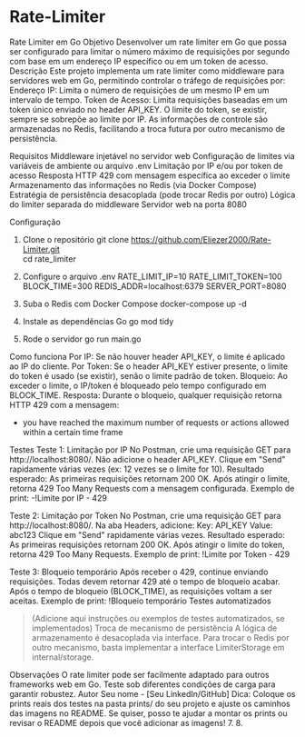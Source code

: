 # Rate-Limiter

Rate Limiter em Go
Objetivo
Desenvolver um rate limiter em Go que possa ser configurado para limitar o número máximo de requisições por segundo com base em um endereço IP específico ou em um token de acesso.
Descrição
Este projeto implementa um rate limiter como middleware para servidores web em Go, permitindo controlar o tráfego de requisições por:
Endereço IP: Limita o número de requisições de um mesmo IP em um intervalo de tempo.
Token de Acesso: Limita requisições baseadas em um token único enviado no header API_KEY. O limite do token, se existir, sempre se sobrepõe ao limite por IP.
As informações de controle são armazenadas no Redis, facilitando a troca futura por outro mecanismo de persistência.

Requisitos
Middleware injetável no servidor web
Configuração de limites via variáveis de ambiente ou arquivo .env
Limitação por IP e/ou por token de acesso
Resposta HTTP 429 com mensagem específica ao exceder o limite
Armazenamento das informações no Redis (via Docker Compose)
Estratégia de persistência desacoplada (pode trocar Redis por outro)
Lógica do limiter separada do middleware
Servidor web na porta 8080

Configuração
1. Clone o repositório
git clone https://github.com/Eliezer2000/Rate-Limiter.git <br>
cd rate_limiter

2. Configure o arquivo .env
RATE_LIMIT_IP=10
RATE_LIMIT_TOKEN=100
BLOCK_TIME=300
REDIS_ADDR=localhost:6379
SERVER_PORT=8080

3. Suba o Redis com Docker Compose
docker-compose up -d


4. Instale as dependências Go
go mod tidy

5. Rode o servidor
go run main.go


Como funciona
Por IP: Se não houver header API_KEY, o limite é aplicado ao IP do cliente.
Por Token: Se o header API_KEY estiver presente, o limite do token é usado (se existir), senão o limite padrão de token.
Bloqueio: Ao exceder o limite, o IP/token é bloqueado pelo tempo configurado em BLOCK_TIME.
Resposta: Durante o bloqueio, qualquer requisição retorna HTTP 429 com a mensagem:

-   you have reached the maximum number of requests or actions allowed within a certain time frame

Testes
Teste 1: Limitação por IP
No Postman, crie uma requisição GET para http://localhost:8080/.
Não adicione o header API_KEY.
Clique em "Send" rapidamente várias vezes (ex: 12 vezes se o limite for 10).
Resultado esperado:
As primeiras requisições retornam 200 OK.
Após atingir o limite, retorna 429 Too Many Requests com a mensagem configurada.
Exemplo de print:
-!Limite por IP - 429

Teste 2: Limitação por Token
No Postman, crie uma requisição GET para http://localhost:8080/.
Na aba Headers, adicione:
Key: API_KEY
Value: abc123
Clique em "Send" rapidamente várias vezes.
Resultado esperado:
As primeiras requisições retornam 200 OK.
Após atingir o limite do token, retorna 429 Too Many Requests.
Exemplo de print:
!Limite por Token - 429

Teste 3: Bloqueio temporário
Após receber o 429, continue enviando requisições.
Todas devem retornar 429 até o tempo de bloqueio acabar.
Após o tempo de bloqueio (BLOCK_TIME), as requisições voltam a ser aceitas.
Exemplo de print:
!Bloqueio temporário
Testes automatizados
> (Adicione aqui instruções ou exemplos de testes automatizados, se implementados)
Troca de mecanismo de persistência
A lógica de armazenamento é desacoplada via interface. Para trocar o Redis por outro mecanismo, basta implementar a interface LimiterStorage em internal/storage.


Observações
O rate limiter pode ser facilmente adaptado para outros frameworks web em Go.
Teste sob diferentes condições de carga para garantir robustez.
Autor
Seu nome - [Seu LinkedIn/GitHub]
Dica:
Coloque os prints reais dos testes na pasta prints/ do seu projeto e ajuste os caminhos das imagens no README.
Se quiser, posso te ajudar a montar os prints ou revisar o README depois que você adicionar as imagens!
7. 
8. 
